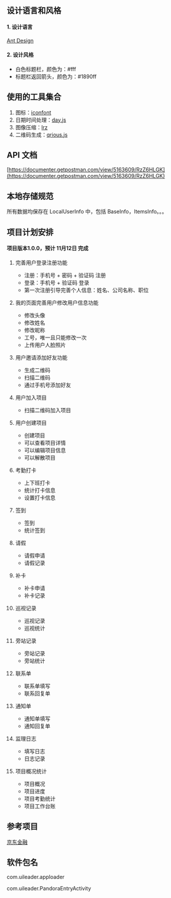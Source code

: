 
## 设计语言和风格

#### 1. 设计语言

[Ant Design](https://ant.design/docs/spec/lightweight-cn)

#### 2. 设计风格

- 白色标题栏，颜色为：#fff
- 标题栏返回箭头，颜色为：#1890ff

## 使用的工具集合

1. 图标：[iconfont](http://www.iconfont.cn/manage/index?manage_type=myprojects&projectId=881124)
2. 日期时间处理：[day.js](https://github.com/iamkun/dayjs/blob/HEAD/docs/zh-cn/README.zh-CN.md)
3. 图像压缩：[lrz](https://www.npmjs.com/package/lrz)
4. 二维码生成：[qrious.js](https://github.com/neocotic/qrious)

## API 文档

[https://documenter.getpostman.com/view/5163609/RzZ6HLGK](https://documenter.getpostman.com/view/5163609/RzZ6HLGK)

## 本地存储规范

所有数据均保存在 LocalUserInfo 中，包括 BaseInfo，ItemsInfo。。。

## 项目计划安排

#### 项目版本1.0.0，预计 11月12日 完成

1. 完善用户登录注册功能
    - 注册：手机号 + 密码 + 验证码 注册
    - 登录：手机号 + 验证码 登录
    - 第一次注册引导完善个人信息：姓名、公司名称、职位

2. 我的页面完善用户修改用户信息功能
    - 修改头像
    - 修改姓名
    - 修改昵称
    - 工号，唯一且只能修改一次
    - 上传用户人脸照片

3. 用户邀请添加好友功能
    - 生成二维码
    - 扫描二维码
    - 通过手机号添加好友

4. 用户加入项目
    - 扫描二维码加入项目

5. 用户创建项目
    - 创建项目
    - 可以查看项目详情
    - 可以编辑项目信息
    - 可以解散项目

6. 考勤打卡
    - 上下班打卡
    - 统计打卡信息
    - 设置打卡信息

7. 签到
    - 签到
    - 统计签到

8. 请假
    - 请假申请
    - 请假记录

9. 补卡 
    - 补卡申请
    - 补卡记录

10. 巡视记录
    - 巡视记录
    - 巡视统计

11. 旁站记录
    - 旁站记录
    - 旁站统计

12. 联系单
    - 联系单填写
    - 联系回复单

13. 通知单
    - 通知单填写
    - 通知回复单

14. 监理日志
    - 填写日志
    - 日志记录

15. 项目概况统计
    - 项目概况
    - 项目进度
    - 项目考勤统计
    - 项目工作台账



## 参考项目

[京东金融](https://github.com/fuyi501/touchui_jdfinance)

## 软件包名

com.uileader.apploader

com.uileader.PandoraEntryActivity
